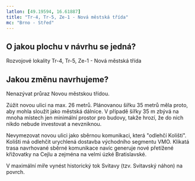 ```yaml
---
latlon: [49.19594, 16.61887]
title: "Tr-4, Tr-5, Ze-1 - Nová městská třída"
mc: "Brno - Střed"
---
```


## O jakou plochu v návrhu se jedná?

Rozvojové lokality Tr-4, Tr-5, Ze-1 - Nová městská třída

## Jakou změnu navrhujeme?

Nenazývat průraz Novou městskou třídou.

Zúžit novou ulici na max. 26 metrů. Plánovanou šířku 35 metrů měla proto, aby mohla sloužit jako městská dálnice. V případě šířky 35 m zbývá na mnoha místech jen minimální prostor pro budovy, takže hrozí, že do nich nikdo nebude investovat a nevzniknou.

Nevymezovat novou ulici jako sběrnou komunikaci, která "odlehčí Kolišti". Kolišti má odlehčit urychlená dostavba východního segmentu VMO. Klikatá trasa navrhované sběrné komunikace navíc generuje nové přetížené křižovatky na Cejlu a zejména na velmi úzké Bratislavské.

V maximální míře vynést historický tok Svitavy (tzv. Svitavský náhon) na povrch.
